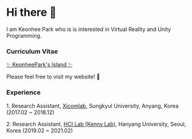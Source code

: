 <h1>Hi there 👋</h1>
<p>I am Keonhee Park who is is interested in Virtual Reality and Unity Programming.
<h3>Curriculum Vitae</h3>
<a href="http://keonheepark.kro.kr/">✨ KeonheePark's Island ✨</a>
<p>Please feel free to visit my website! 👀</p>
<h3>Experience</h3>
<p>1. Research Assistant, <a href="http://xicomlab.re.kr/">Xicomlab</a>, Sungkyul University, Anyang, Korea (2017.02 ~ 2018.12)</p>
<p>2. Research Assistant, <a href="http://hci.dothome.co.kr/">HCI Lab (Kenny Lab)</a>, Hanyang University, Seoul, Korea (2019.02 ~ 2021.02)</p>
